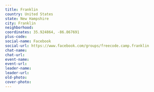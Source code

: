 ```yaml
---
title: Franklin
country: United States
state: New Hampshire
city: Franklin
neighborhood: 
coordinates: 35.924864, -86.867691
plus-code:
social-name: Facebook
social-url: https://www.facebook.com/groups/freecode.camp.franklin
chat-name:
chat-url:
event-name:
event-url:
leader-name:
leader-url:
old-photo: 
cover-photo:
---
```

